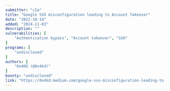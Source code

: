 ```yaml
---
submitter: "c2a"
title: "Google SSO misconfiguration leading to Account Takeover"
date: "2022-10-14"
added: "2024-11-03"
description: ""
vulnerabilities: [
    "Authentication bypass", "Account takeover", "SSO"
]
programs: [
    "undisclosed"
]
authors: [
    "0x4KD (@0x4kd)"
]
bounty: "undisclosed"
link: "https://0x4kd.medium.com/google-sso-misconfiguration-leading-to-account-takeover-cf9bcf63e76e"
---
```




